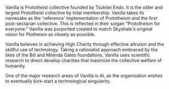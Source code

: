 Vanilla is Prototheist collective founded by Tsukitei Endo.
It is the older and largest Prototheist collective by total membership.
Vanilla takes its namesake as the 'reference' implementation of Prototheism and the first post-sectarian collective.
This is reflected in their solgan "Prototheism for everyone."
Vanilla was purported created to match Skyshale's original vision for Ptotheism as closely as possible.

Vanilla beleives in achieving High Charity through effective altruism and the skillful use of technology.
Taking a rationalist approach embraced by the likes of the Bill and Milenda Gates foundations, Vanilla uses scientific research to direct develop charities that maximize the collective welfare of humanity.

One of the major research areas of Vanilla is AI, as the organization wishes to eventually kick-start a technological singularity.
